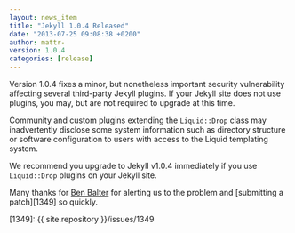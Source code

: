 ```yaml
---
layout: news_item
title: "Jekyll 1.0.4 Released"
date: "2013-07-25 09:08:38 +0200"
author: mattr-
version: 1.0.4
categories: [release]
---
```


Version 1.0.4 fixes a minor, but nonetheless important security vulnerability affecting several third-party Jekyll plugins. If your Jekyll site does not use plugins, you may, but are not required to upgrade at this time.

Community and custom plugins extending the `Liquid::Drop` class may inadvertently disclose some system information such as directory structure or software configuration to users with access to the Liquid templating system. 

We recommend you upgrade to Jekyll v1.0.4 immediately if you use `Liquid::Drop` plugins on your Jekyll site.

Many thanks for [Ben Balter](http://github.com/benbalter) for alerting us to the problem
and [submitting a patch][1349] so quickly.

[230]: https://github.com/Shopify/liquid/pull/230
[1349]: {{ site.repository }}/issues/1349
